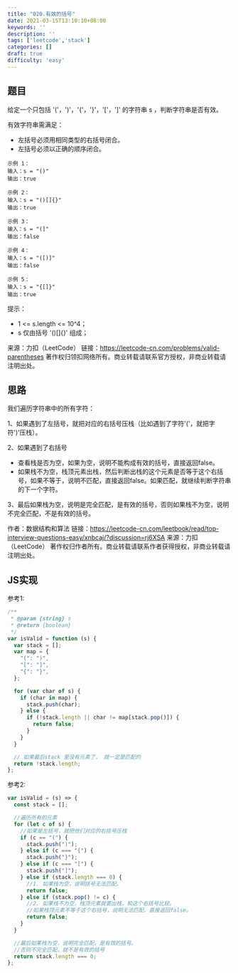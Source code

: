 ```yaml
---
title: "020.有效的括号"
date: 2021-03-15T13:10:10+08:00
keywords: ''
description: ''
tags: ['leetcode','stack']
categories: []
draft: true
difficulty: 'easy'
---
```


## 题目

给定一个只包括 '('，')'，'{'，'}'，'['，']' 的字符串 s ，判断字符串是否有效。

有效字符串需满足：
- 左括号必须用相同类型的右括号闭合。
- 左括号必须以正确的顺序闭合。
 
```
示例 1：
输入：s = "()"
输出：true

示例 2：
输入：s = "()[]{}"
输出：true

示例 3：
输入：s = "(]"
输出：false

示例 4：
输入：s = "([)]"
输出：false

示例 5：
输入：s = "{[]}"
输出：true
```

提示：
- 1 <= s.length <= 10^4；       
- s 仅由括号 '()[]{}' 组成；     

来源：力扣（LeetCode）
链接：https://leetcode-cn.com/problems/valid-parentheses
著作权归领扣网络所有。商业转载请联系官方授权，非商业转载请注明出处。


## 思路

我们遍历字符串中的所有字符：  

1、如果遇到了左括号，就把对应的右括号压栈（比如遇到了字符'('，就把字符')'压栈）。

2、如果遇到了右括号

- 查看栈是否为空，如果为空，说明不能构成有效的括号，直接返回false。  
- 如果栈不为空，栈顶元素出栈，然后判断出栈的这个元素是否等于这个右括号，如果不等于，说明不匹配，直接返回false。如果匹配，就继续判断字符串的下一个字符。  

3、最后如果栈为空，说明是完全匹配，是有效的括号，否则如果栈不为空，说明不完全匹配，不是有效的括号。  

作者：数据结构和算法
链接：https://leetcode-cn.com/leetbook/read/top-interview-questions-easy/xnbcaj/?discussion=rj6XSA
来源：力扣（LeetCode）
著作权归作者所有。商业转载请联系作者获得授权，非商业转载请注明出处。


## JS实现

参考1:    
```javascript
/**
 * @param {string} s
 * @return {boolean}
 */
var isValid = function (s) {
  var stack = [];
  var map = {
    "(": ")",
    "[": "]",
    "{": "}",
  };

  for (var char of s) {
    if (char in map) {
      stack.push(char);
    } else {
      if (!stack.length || char != map[stack.pop()]) {
        return false;
      }
    }
  }

  // 如果最后stack 里没有元素了， 就一定是匹配的
  return !stack.length;
};
```


参考2:
```javascript
var isValid = (s) => {
  const stack = [];

  //遍历所有的元素
  for (let c of s) {
    //如果是左括号，就把他们对应的右括号压栈
    if (c == "(") {
      stack.push(")");
    } else if (c === "{") {
      stack.push("}");
    } else if (c === "[") {
      stack.push("]");
    } else if (stack.length === 0) {
      //1. 如果栈为空，说明括号无法匹配。
      return false;
    } else if (stack.pop() != c) {
      //2. 如果栈不为空，栈顶元素就要出栈，和这个右括号比较。
      //如果栈顶元素不等于这个右括号，说明无法匹配，直接返回false。
      return false;
    }
  }

  //最后如果栈为空，说明完全匹配，是有效的括号。
  //否则不完全匹配，就不是有效的括号
  return stack.length === 0;
};
```
